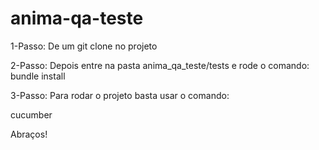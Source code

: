 # anima-qa-teste

1-Passo:
De um git clone no projeto

2-Passo:
Depois entre na pasta anima_qa_teste/tests e rode o comando:
bundle install

3-Passo:
Para rodar o projeto basta usar o comando:

cucumber

Abraços!
